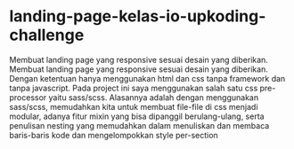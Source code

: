 # landing-page-kelas-io-upkoding-challenge
Membuat landing page yang responsive sesuai desain yang diberikan. 
Membuat landing page yang responsive sesuai desain yang diberikan. Dengan ketentuan hanya menggunakan html dan css tanpa framework dan tanpa javascript. Pada project ini saya menggunakan salah satu css pre-processor yaitu sass/scss. Alasannya adalah dengan menggunakan sass/scss, memudahkan kita untuk membuat file-file di css menjadi modular, adanya fitur mixin yang bisa dipanggil berulang-ulang, serta penulisan nesting yang memudahkan dalam menuliskan dan membaca baris-baris kode dan mengelompokkan style per-section
